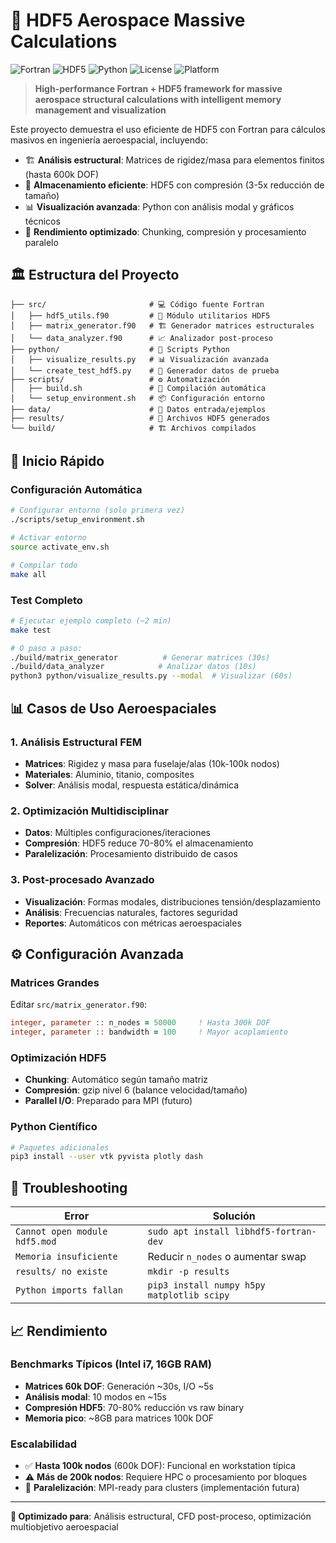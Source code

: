 # 🚀 HDF5 Aerospace Massive Calculations

![Fortran](https://img.shields.io/badge/Fortran-2008-734f96?style=flat-square&logo=fortran)
![HDF5](https://img.shields.io/badge/HDF5-1.10+-blue?style=flat-square)
![Python](https://img.shields.io/badge/Python-3.8+-3776ab?style=flat-square&logo=python)
![License](https://img.shields.io/badge/License-MIT-green?style=flat-square)
![Platform](https://img.shields.io/badge/Platform-Linux-orange?style=flat-square&logo=linux)

> **High-performance Fortran + HDF5 framework for massive aerospace structural calculations with intelligent memory management and visualization**

Este proyecto demuestra el uso eficiente de HDF5 con Fortran para cálculos masivos en ingeniería aeroespacial, incluyendo:

- 🏗️ **Análisis estructural**: Matrices de rigidez/masa para elementos finitos (hasta 600k DOF)
- 💾 **Almacenamiento eficiente**: HDF5 con compresión (3-5x reducción de tamaño)
- 📊 **Visualización avanzada**: Python con análisis modal y gráficos técnicos
- 🚀 **Rendimiento optimizado**: Chunking, compresión y procesamiento paralelo

## 🏛️ Estructura del Proyecto

```text
├── src/                       # 💻 Código fuente Fortran
│   ├── hdf5_utils.f90         # 🔧 Módulo utilitarios HDF5
│   ├── matrix_generator.f90   # 🏗️ Generador matrices estructurales
│   └── data_analyzer.f90      # 📈 Analizador post-proceso
├── python/                    # 🐍 Scripts Python
│   ├── visualize_results.py   # 📊 Visualización avanzada
│   └── create_test_hdf5.py    # 🧪 Generador datos de prueba
├── scripts/                   # ⚙️ Automatización
│   ├── build.sh               # 🔨 Compilación automática
│   └── setup_environment.sh   # 📦 Configuración entorno
├── data/                      # 📁 Datos entrada/ejemplos
├── results/                   # 💾 Archivos HDF5 generados
└── build/                     # 🏗️ Archivos compilados
```

## 🚀 Inicio Rápido

### Configuración Automática

```bash
# Configurar entorno (solo primera vez)
./scripts/setup_environment.sh

# Activar entorno
source activate_env.sh

# Compilar todo
make all
```

### Test Completo

```bash
# Ejecutar ejemplo completo (~2 min)
make test

# O paso a paso:
./build/matrix_generator          # Generar matrices (30s)
./build/data_analyzer            # Analizar datos (10s)
python3 python/visualize_results.py --modal  # Visualizar (60s)
```

## 📊 Casos de Uso Aeroespaciales

### 1. Análisis Estructural FEM

- **Matrices**: Rigidez y masa para fuselaje/alas (10k-100k nodos)
- **Materiales**: Aluminio, titanio, composites
- **Solver**: Análisis modal, respuesta estática/dinámica

### 2. Optimización Multidisciplinar

- **Datos**: Múltiples configuraciones/iteraciones
- **Compresión**: HDF5 reduce 70-80% el almacenamiento
- **Paralelización**: Procesamiento distribuido de casos

### 3. Post-procesado Avanzado

- **Visualización**: Formas modales, distribuciones tensión/desplazamiento
- **Análisis**: Frecuencias naturales, factores seguridad
- **Reportes**: Automáticos con métricas aeroespaciales

## ⚙️ Configuración Avanzada

### Matrices Grandes

Editar `src/matrix_generator.f90`:

```fortran
integer, parameter :: n_nodes = 50000     ! Hasta 300k DOF
integer, parameter :: bandwidth = 100     ! Mayor acoplamiento
```

### Optimización HDF5

- **Chunking**: Automático según tamaño matriz
- **Compresión**: gzip nivel 6 (balance velocidad/tamaño)
- **Parallel I/O**: Preparado para MPI (futuro)

### Python Científico

```bash
# Paquetes adicionales
pip3 install --user vtk pyvista plotly dash
```

## 🔧 Troubleshooting

| Error | Solución |
|-------|----------|
| `Cannot open module hdf5.mod` | `sudo apt install libhdf5-fortran-dev` |
| `Memoria insuficiente` | Reducir `n_nodes` o aumentar swap |
| `results/ no existe` | `mkdir -p results` |
| `Python imports fallan` | `pip3 install numpy h5py matplotlib scipy` |

## 📈 Rendimiento

### Benchmarks Típicos (Intel i7, 16GB RAM)

- **Matrices 60k DOF**: Generación ~30s, I/O ~5s
- **Análisis modal**: 10 modos en ~15s
- **Compresión HDF5**: 70-80% reducción vs raw binary
- **Memoria pico**: ~8GB para matrices 100k DOF

### Escalabilidad

- ✅ **Hasta 100k nodos** (600k DOF): Funcional en workstation típica
- ⚠️ **Más de 200k nodos**: Requiere HPC o procesamiento por bloques
- 🚀 **Paralelización**: MPI-ready para clusters (implementación futura)

---

**🎯 Optimizado para**: Análisis estructural, CFD post-proceso, optimización multiobjetivo aeroespacial
